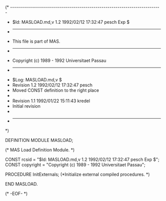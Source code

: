(* ----------------------------------------------------------------------------
 * $Id: MASLOAD.md,v 1.2 1992/02/12 17:32:47 pesch Exp $
 * ----------------------------------------------------------------------------
 * This file is part of MAS.
 * ----------------------------------------------------------------------------
 * Copyright (c) 1989 - 1992 Universitaet Passau
 * ----------------------------------------------------------------------------
 * $Log: MASLOAD.md,v $
 * Revision 1.2  1992/02/12  17:32:47  pesch
 * Moved CONST definition to the right place
 *
 * Revision 1.1  1992/01/22  15:11:43  kredel
 * Initial revision
 *
 * ----------------------------------------------------------------------------
 *)

DEFINITION MODULE MASLOAD;

(* MAS Load Definition Module. *)


CONST rcsid = "$Id: MASLOAD.md,v 1.2 1992/02/12 17:32:47 pesch Exp $";
CONST copyright = "Copyright (c) 1989 - 1992 Universitaet Passau";



PROCEDURE InitExternals;
(*Initialize external compiled procedures. *)


END MASLOAD.



(* -EOF- *)
